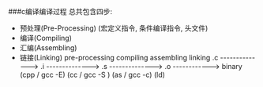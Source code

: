 ###c编译编译过程
总共包含四步:

- 预处理(Pre-Processing) (宏定义指令, 条件编译指令, 头文件)
- 编译(Compiling)
- 汇编(Assembling)
- 链接(Linking)
     pre-processing     compiling          assembling         linking
 \.c --------------> .i --------------> .s --------------> .o ------------> binary
     (cpp / gcc -E)     (cc / gcc -S )     (as / gcc -c)      (ld)

